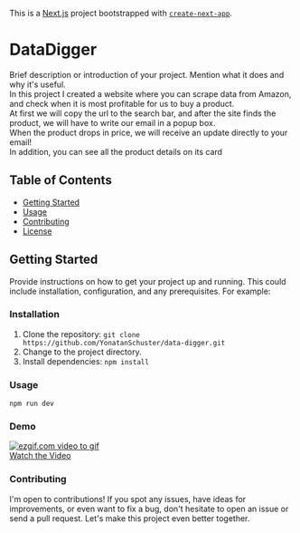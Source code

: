 This is a [Next.js](https://nextjs.org/) project bootstrapped with [`create-next-app`](https://github.com/vercel/next.js/tree/canary/packages/create-next-app).

# DataDigger

Brief description or introduction of your project. Mention what it does and why it's useful. <br/>
In this project I created a website where you can scrape data from Amazon, and check when it is most profitable for us to buy a product. <br/>
At first we will copy the url to the search bar, and after the site finds the product, we will have to write our email in a popup box.<br/>
When the product drops in price, we will receive an update directly to your email!<br/>
In addition, you can see all the product details on its card

## Table of Contents

- [Getting Started](#getting-started)
- [Usage](#usage)
- [Contributing](#contributing)
- [License](#license)

## Getting Started

Provide instructions on how to get your project up and running. This could include installation, configuration, and any prerequisites. For example:

### Installation

1. Clone the repository: `git clone https://github.com/YonatanSchuster/data-digger.git`
2. Change to the project directory.
3. Install dependencies: `npm install`

### Usage

`npm run dev`

### Demo
<a href="https://gifyu.com/image/S8UmI"><img src="https://s5.gifyu.com/images/S8UmI.gif" alt="ezgif.com video to gif" border="0" /></a> 
<br/>
[Watch the Video](https://share.cleanshot.com/QH0v4Bny)


### Contributing

I'm open to contributions! If you spot any issues, have ideas for improvements, or even want to fix a bug, don't hesitate to open an issue or send a pull request. Let's make this project even better together.

